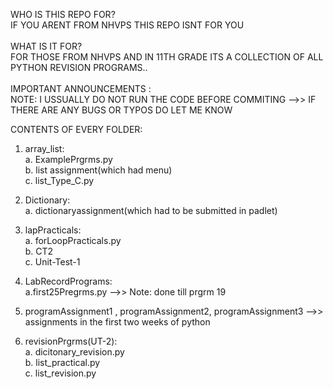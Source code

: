 WHO IS THIS REPO FOR?\
	IF YOU ARENT FROM NHVPS THIS REPO ISNT FOR YOU\
\
WHAT IS IT FOR?\
	FOR THOSE FROM NHVPS AND IN 11TH GRADE ITS A COLLECTION OF ALL PYTHON REVISION PROGRAMS..\
\
IMPORTANT ANNOUNCEMENTS :\
	NOTE: I USSUALLY DO NOT RUN THE CODE BEFORE COMMITING -->> IF THERE ARE ANY BUGS OR TYPOS DO LET ME KNOW

CONTENTS OF EVERY FOLDER:
1. array_list:\
	a. ExamplePrgrms.py \
	b. list assignment(which had menu)\
	c. list_Type_C.py
2. Dictionary:\
	a. dictionaryassignment(which had to be submitted in padlet)
3. lapPracticals:\
	a. forLoopPracticals.py\
	b. CT2\
	c. Unit-Test-1

4. LabRecordPrograms:\
	a.first25Pregrms.py -->> Note: done till prgrm 19

5. programAssignment1 , programAssignment2, programAssignment3 -->> assignments in the first two weeks of python

6. revisionPrgrms(UT-2):\
	a. dicitonary_revision.py\
	b. list_practical.py\
	c. list_revision.py
